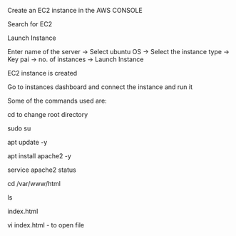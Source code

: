 Create an EC2 instance in the AWS CONSOLE

Search for EC2

Launch Instance

Enter name of the server -> Select ubuntu OS -> Select the instance type -> Key pai -> no. of instances -> Launch Instance

EC2 instance is created

Go to instances dashboard and connect the instance and run it

Some of the commands used are:

cd to change root directory

sudo su

apt update -y

apt install apache2 -y

service apache2 status

cd /var/www/html

ls

index.html

vi index.html - to open file
